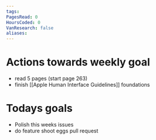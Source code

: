```yaml
---
tags: 
PagesRead: 0
HoursCoded: 0
VanResearch: false
aliases:
---
```

# Actions towards weekly goal
- read 5 pages (start page 263)
- finish [[Apple Human Interface Guidelines]] foundations
# Todays goals
- Polish this weeks issues
- do feature shoot eggs pull request